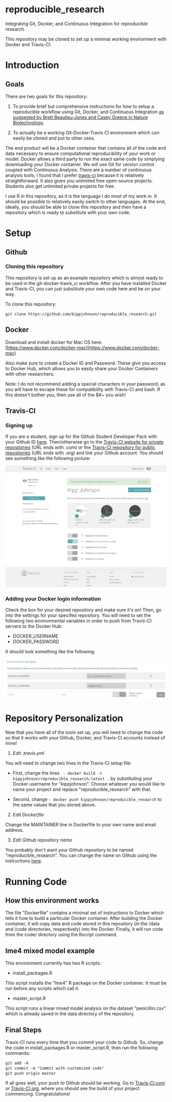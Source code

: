 # reproducible_research
Integrating Git, Docker, and Continuous Integration for reproducible research.

This repository may be cloned to set up a minimal working environment with Docker and Travis-CI.

# Introduction

## Goals

There are two goals for this repository:

1. To provide brief but comprehensive instructions for how to setup a reproducible workflow using Git, Docker, and Continuous Integration [as suggested by Brett Beaulieu-Jones and Casey Greene in Nature Biotechnology](http://www.nature.com/nbt/journal/v35/n4/abs/nbt.3780.html "Reproducibility of computational workflows is automated using continuous analysis").

2. To actually be a working Git-Docker-Travis CI environment which can easily be cloned and put to other uses.

The end product will be a Docker container that contains all of the code and data necessary to ensure computational reproducibility of your work or model. Docker allows a third party to run the exact same code by simplying downloading your Docker container. We will use Git for version control coupled with Continuous Analysis. There are a number of continuous analysis tools; I found that I prefer [travis-ci](https://travis-ci.com) because it is relatively straightforward. It also gives you unlimited free open-source projects. Students also get unlimited private projects for free.

 I use R in this repository, as it is the language I do most of my work in. It should be possible to relatively easily switch to other languages. At the end, ideally, you should be able to clone this repository and then have a repository which is ready to substitute with your own code.

# Setup

## Github

### Cloning this repository

This repository is set up as an example repository which is almost ready to be used in the git-docker-travis_ci workflow. After you have installed Docker and Travis-CI, you can just substitute your own code here and be on your way.

To clone this repository:

```shell
git clone https://github.com/kippjohnson/reproducible_research.git
```

## Docker

Download and install docker for Mac OS here: [https://www.docker.com/docker-mac](https://www.docker.com/docker-mac)

Also make sure to create a Docker ID and Password. These give you access to Docker Hub, which allows you to easily share your Docker Containers with other researchers.

Note: I do not recommend adding a special characters in your password, as you will have to escape these for compatibility with Travis-CI and bash. If this doesn't bother you, then use all of the $#~ you wish!

## Travis-CI

### Signing up

If you are a student, sign up for the Github Student Developer Pack with your Github ID [here](https://education.github.com/pack). Then/otherwise go to the [Travis-CI website for private repositories](https://travis-ci.com) (URL ends with .com) or the [Travis-CI repository for public repositories](https://travis-ci.org) (URL ends with .org) and link your Github account. You should see something like the following picture:

![alt text](https://github.com/kippjohnson/reproducible_research/blob/master/img/Travis_CI_private_repos.png?raw=true "Travis CI Screenshot")

### Adding your Docker login information

Check the box for your desired repository and make sure it's on! Then, go into the settings for your specifed repository. You will need to set the following two environmental variables in order to push from Travis-CI servers to the Docker Hub:

* DOCKER_USERNAME
* DOCKER_PASSWORD

It should look something like the following:

![alt text](https://github.com/kippjohnson/reproducible_research/blob/master/img/travis_ci_docker_info.png?raw=true "Travis CI Docker Info")

# Repository Personalization

Now that you have all of the tools set up, you will need to change the code so that it works with your Github, Docker, and Travis-CI accounts instead of mine!

1. *Edit .travis.yml*

You will need to change two lines in the Travis-CI setup file:

* First, change the lines ```  - docker build -t kippjohnson/reproducible_research:latest . ``` by substituting your Docker username for "kippjohnson". Choose whatever you would like to name your project and replace "reproducible_research" with that.

* Second, change ```- docker push kippjohnson/reproducible_research``` to the same values that you stored above.

2. *Edit Dockerfile*

Change the MAINTAINER line in Dockerfile to your own name and email address.

3. *Edit Github repository name*

You probably don't want your Github repository to be named "reproducible_research". You can change the name on Github using the instructions [here](https://help.github.com/articles/renaming-a-repository/).


# Running Code

## How this environment works

The file "Dockerfile" contains a minimal set of instructions to Docker which tells it how to build a particular Docker container. After building the Docker container, it will copy data and code stored in this repository (in the /data and /code directories, respectively) into the Docker. Finally, it will run code from the code/ directory using the Rscript command.

## lme4 mixed model example

This environment currently has two R scripts:

* install_packages.R

This script installs the "lme4" R package on the Docker container. It must be run before any scripts which call it.

* master_script.R

This script runs a linear mixed model analysis on the dataset "penicillin.csv" which is already saved in the data directory of the repository.

## Final Steps

Travis-CI runs every time that you commit your code to Github. So, change the code in install_packages.R or master_script.R, then run the following commands:

```
git add -A
git commit -m "Commit with customized code"
git push origin master
```

If all goes well, your push to Github should be working. Go to [Travis-CI.com](https://travis-ci.com) or [Travis-CI.org](https://travis-ci.org), where you should see the build of your project commencing. Congratulations!
